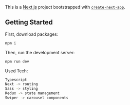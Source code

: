 This is a [Next.js](https://nextjs.org/) project bootstrapped with [`create-next-app`](https://github.com/vercel/next.js/tree/canary/packages/create-next-app).

## Getting Started
First, download packages:

```bash
npm i
```

Then, run the development server:

```bash
npm run dev
```

Used Tech:

```bash
Typescript
Next -> routing
Sass -> styling
Redux -> state management
Swiper -> carousel components
```